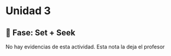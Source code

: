 # Unidad 3

## 🔎 Fase: Set + Seek

No hay evidencias de esta actividad. Esta nota la deja el profesor
